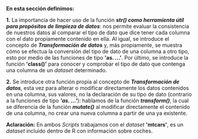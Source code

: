 **En esta sección definimos:**

**1.** La importancia de hacer uso de la función _**str() como herramienta útil para propósitos de limpieza de datos**_: nos permite evaluar la consistencia de nuestros datos al comparar el tipo de dato que dice tener cada columna con el dato propiamente contenido en ella. Al igual, se introduce el concepto de _**Transformación de datos**_ y, más propiamente, se muestra cómo se efectua la conversión del tipo de dato de una columna a otro tipo, esto por medio de las funciones de tipo **'as. ...'**. Por último, se introduce la función **'class()'** para conocer y comprobar el tipo de dato que contenga una columna de un _dataset_ determinado.

**2.** Se introduce otra función propia al concepto de _**Transformación de datos**_, esta vez para alterar o modificar directamente los datos contenidos en una columna, sus valores, no la declaración de su tipo de dato (contrario a la funciones de tipo _**'as. ...'**_): hablamos de la función _**transform()**_, la cual se diferencia de la función _**mutate()**_ al modificar directamente el contenido de una columna, no crear una nueva columna a partir de una ya existente.

**Aclaración:** En ambos _Scripts_ trabajamos con el _dataset_ **'mtcars'**, es un _dataset_ incluido dentro de R con información sobre coches.
